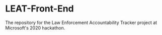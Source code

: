 # LEAT-Front-End
The repository for the Law Enforcement Accountability Tracker project at Microsoft's 2020 hackathon.
